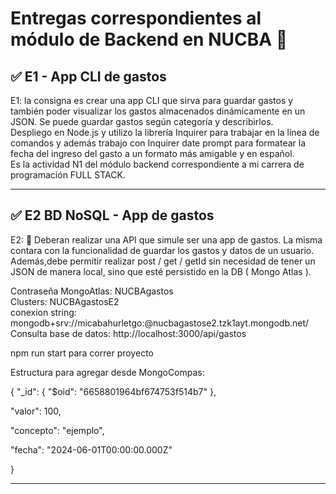 <h1>Entregas correspondientes al módulo de Backend en NUCBA 	&#128175;</h1> 

<h2> &#9989; E1 -  App CLI de gastos</h2>
E1: la consigna es crear una app CLI que sirva para guardar gastos y también poder visualizar los gastos almacenados dinámicamente en un JSON. 
Se puede guardar gastos según categoría y describirlos. 

<br>
Despliego en Node.js y utilizo la librería Inquirer para trabajar en la línea de comandos y además  trabajo con Inquirer date prompt para formatear la fecha del ingreso del gasto a un formato más amigable y en español.

<br>
Es la actividad N1 del módulo backend correspondiente a mi carrera de programación FULL STACK.

<hr>

<h2> &#9989; E2 BD NoSQL - App de gastos</h2>
E2: 📍 Deberan realizar una API que simule ser una app de gastos. La misma contara con la funcionalidad de guardar los gastos y datos de un usuario. 
Además,debe permitir realizar post / get / getId sin necesidad de tener un JSON de manera local, sino que esté persistido en la DB ( Mongo Atlas ).

Contraseña MongoAtlas: NUCBAgastos <br>
Clusters: NUCBAgastosE2 <br>
conexion string: mongodb+srv://micabahurletgo:<password>@nucbagastose2.tzk1ayt.mongodb.net/
Consulta base de datos: http://localhost:3000/api/gastos

npm run start para correr proyecto

Estructura para agregar desde MongoCompas:

{
  "_id": {
    "$oid": "6658801964bf674753f514b7"
  },

  "valor": 100,

  "concepto": "ejemplo",

  "fecha": "2024-06-01T00:00:00.000Z"
  
}


<hr>